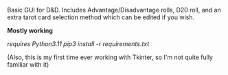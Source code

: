 Basic GUI for D&D. Includes Advantage/Disadvantage rolls, D20 roll, and an extra tarot card selection method which can be edited if you wish.

**Mostly working**

*requires Python3.11*
*pip3 install -r requirements.txt*

(Also, this is my first time ever working with Tkinter, so I'm not quite fully familiar with it)